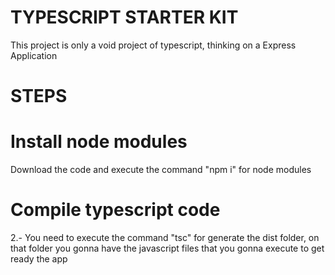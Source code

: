 # TYPESCRIPT STARTER KIT
This project is only a void project of typescript, thinking on a Express Application

# STEPS

# Install node modules
Download the code and execute the command "npm i" for node modules

# Compile typescript code
2.- You need to execute the command "tsc" for generate the dist folder, on that folder you gonna
have the javascript files that you gonna execute to get ready the app